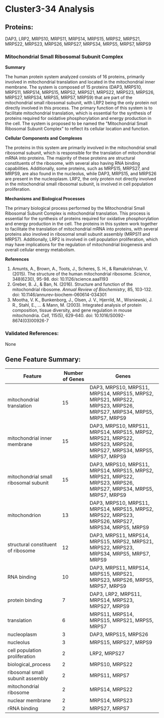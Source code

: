 # Cluster3-34 Analysis

## Proteins: 

DAP3, LRP2, MRPS10, MRPS11, MRPS14, MRPS15, MRPS2, MRPS21, MRPS22, MRPS23, MRPS26, MRPS27, MRPS34, MRPS5, MRPS7, MRPS9

### Mitochondrial Small Ribosomal Subunit Complex

**Summary**

The human protein system analyzed consists of 16 proteins, primarily involved in mitochondrial translation and located in the mitochondrial inner membrane. The system is composed of 15 proteins (DAP3, MRPS10, MRPS11, MRPS14, MRPS15, MRPS2, MRPS21, MRPS22, MRPS23, MRPS26, MRPS27, MRPS34, MRPS5, MRPS7, MRPS9) that are part of the mitochondrial small ribosomal subunit, with LRP2 being the only protein not directly involved in this process. The primary function of this system is to facilitate mitochondrial translation, which is essential for the synthesis of proteins required for oxidative phosphorylation and energy production in the cell. The system is proposed to be named the "Mitochondrial Small Ribosomal Subunit Complex" to reflect its cellular location and function.

**Cellular Components and Complexes**

The proteins in this system are primarily involved in the mitochondrial small ribosomal subunit, which is responsible for the translation of mitochondrial mRNA into proteins. The majority of these proteins are structural constituents of the ribosome, with several also having RNA binding capabilities. Additionally, some proteins, such as MRPS15, MRPS27, and MRPS9, are also found in the nucleolus, while DAP3, MRPS15, and MRPS26 are present in the nucleoplasm. LRP2, the only protein not directly involved in the mitochondrial small ribosomal subunit, is involved in cell population proliferation.

**Mechanisms and Biological Processes**

The primary biological process performed by the Mitochondrial Small Ribosomal Subunit Complex is mitochondrial translation. This process is essential for the synthesis of proteins required for oxidative phosphorylation and energy production in the cell. The proteins in this system work together to facilitate the translation of mitochondrial mRNA into proteins, with several proteins also involved in ribosomal small subunit assembly (MRPS11 and MRPS7). Additionally, LRP2 is involved in cell population proliferation, which may have implications for the regulation of mitochondrial biogenesis and overall cellular energy metabolism.

**References**

1. Amunts, A., Brown, A., Toots, J., Scheres, S. H., & Ramakrishnan, V. (2015). The structure of the human mitochondrial ribosome. *Science*, 348(6230), 95-98. doi: 10.1126/science.aaa1193
2. Greber, B. J., & Ban, N. (2016). Structure and function of the mitochondrial ribosome. *Annual Review of Biochemistry*, 85, 103-132. doi: 10.1146/annurev-biochem-060614-034301
3. Mootha, V. K., Bunkenborg, J., Olsen, J. V., Hjerrild, M., Wisniewski, J. R., Stahl, E., ... & Mann, M. (2003). Integrated analysis of protein composition, tissue diversity, and gene regulation in mouse mitochondria. *Cell*, 115(5), 629-640. doi: 10.1016/S0092-8674(03)00926-7

### Validated References: 

None





## Gene Feature Summary: 

| Feature | Number of Genes | Genes |
| --- | --- | --- |
| mitochondrial translation | 15 | DAP3, MRPS10, MRPS11, MRPS14, MRPS15, MRPS2, MRPS21, MRPS22, MRPS23, MRPS26, MRPS27, MRPS34, MRPS5, MRPS7, MRPS9 |
| mitochondrial inner membrane | 15 | DAP3, MRPS10, MRPS11, MRPS14, MRPS15, MRPS2, MRPS21, MRPS22, MRPS23, MRPS26, MRPS27, MRPS34, MRPS5, MRPS7, MRPS9 |
| mitochondrial small ribosomal subunit | 15 | DAP3, MRPS10, MRPS11, MRPS14, MRPS15, MRPS2, MRPS21, MRPS22, MRPS23, MRPS26, MRPS27, MRPS34, MRPS5, MRPS7, MRPS9 |
| mitochondrion | 13 | DAP3, MRPS10, MRPS11, MRPS14, MRPS15, MRPS2, MRPS22, MRPS23, MRPS26, MRPS27, MRPS34, MRPS5, MRPS9 |
| structural constituent of ribosome | 12 | DAP3, MRPS11, MRPS14, MRPS15, MRPS2, MRPS21, MRPS22, MRPS23, MRPS34, MRPS5, MRPS7, MRPS9 |
| RNA binding | 10 | DAP3, MRPS11, MRPS14, MRPS15, MRPS21, MRPS23, MRPS26, MRPS5, MRPS7, MRPS9 |
| protein binding | 7 | DAP3, LRP2, MRPS11, MRPS14, MRPS23, MRPS27, MRPS9 |
| translation | 6 | MRPS11, MRPS14, MRPS15, MRPS21, MRPS5, MRPS7 |
| nucleoplasm | 3 | DAP3, MRPS15, MRPS26 |
| nucleolus | 3 | MRPS15, MRPS27, MRPS9 |
| cell population proliferation | 2 | LRP2, MRPS27 |
| biological_process | 2 | MRPS10, MRPS22 |
| ribosomal small subunit assembly | 2 | MRPS11, MRPS7 |
| mitochondrial ribosome | 2 | MRPS14, MRPS22 |
| nuclear membrane | 2 | MRPS14, MRPS23 |
| rRNA binding | 2 | MRPS27, MRPS7 |

